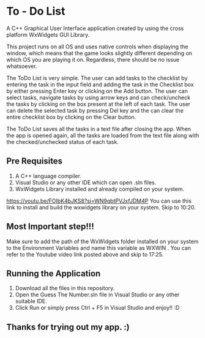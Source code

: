 # To - Do List 
A C++ Graphical User Interface application created by using the cross platform WxWidgets GUI Library. 

This project runs on all OS and uses native controls when displaying the window, which means that the game looks slightly different depending on which OS you are playing it on. Regardless, there should be no issue whatsoever.

The ToDo List is very simple. The user can add tasks to the checklist by entering the task in the input field and adding the task in the Checklist box by either pressing Enter key or clicking on the Add button. The user can select tasks, navigate tasks by using arrow keys and can check/uncheck the tasks by clicking on the box present at the left of each task. The user can delete the selected task by pressing Del key and the can clear the entire checklist box by clicking on the Clear button.

The ToDo List saves all the tasks in a text file after closing the app. When the app is opened again, all the tasks are loaded from the text file along with the checked/unchecked status of each task.


## Pre Requisites
1. A C++ language compiler.
2. Visual Studio or any other IDE which can open .sln files.
3. WxWidgets Library installed and already compiled on your system.

https://youtu.be/FOIbK4bJKS8?si=WN9qbtPVJxfJDM4P
You can use this link to install and build the wxwidgets library on your system. Skip to 10:20.

## Most Important step!!!
Make sure to add the path of the WxWidgets folder installed on your system to the Environment Variables and name this variable as WXWIN  .
You can refer to the Youtube video link posted above and skip to 17:25.


## Running the Application
1. Download all the files in this repository.
2. Open the Guess The Number.sln file in Visual Studio or any other suitable IDE.  
3. Click Run or simply press Ctrl + F5 in Visual Studio and enjoy!! :D


## Thanks for trying out my app. :)